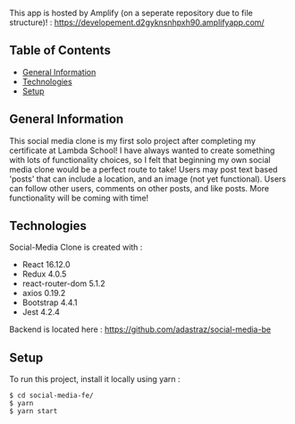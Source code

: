 This app is hosted by Amplify (on a seperate repository due to file structure)! : https://developement.d2gyknsnhpxh90.amplifyapp.com/

## Table of Contents
* [General Information](#general-information)
* [Technologies](#technologies)
* [Setup](#setup)

## General Information
This social media clone is my first solo project after completing my certificate at Lambda School! I have always wanted to create something with lots of functionality choices, so I felt that beginning my own social media clone would be a perfect route to take! Users may post text based 'posts' that can include a location, and an image (not yet functional). Users can follow other users, comments on other posts, and like posts. More functionality will be coming with time! 

## Technologies
Social-Media Clone is created with :
* React 16.12.0
* Redux 4.0.5
* react-router-dom 5.1.2
* axios 0.19.2
* Bootstrap 4.4.1
* Jest 4.2.4

Backend is located here :
https://github.com/adastraz/social-media-be

## Setup
To run this project, install it locally using yarn :

```
$ cd social-media-fe/
$ yarn
$ yarn start
```

